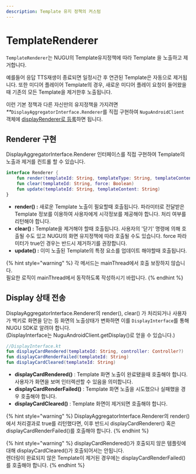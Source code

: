 ```yaml
---
description: Template 유지 정책의 커스텀
---
```


# TemplateRenderer

`TemplateRenderer`는 NUGU의 Template유지정책에 따라 Template 을 노출하고 제거합니다.

예를들어 응답 TTS재생이 종료되면 일정시간 후 연관된 Template은 자동으로 제거됩니다. 또한 미디어 플레이어 Template의 경우, 새로운 미디어 플레이 요청이 들어왔을때 기존의 모든 Template을 제거한후 노출됩니다.

이런 기본 정책과 다른 자신만의 유지정책을 가지려면 _\*\*_`DisplayAggregatorInterface.Renderer`를 직접 구현하여 `NuguAndroidClient` 객체에 [displayRenderer로 등록](https://app.gitbook.com/@nugu-developers-docs/s/dev/nugu-sdk/platform/android/nugu-display#templaterenderer-1)하면 됩니다.

## Renderer 구현

DisplayAggregatorInterface.Renderer 인터페이스를 직접 구현하여 Template의 노출과 제거를 컨트롤 할 수 있습니다.

```kotlin
interface Renderer {
    fun render(templateId: String, templateType: String, templateContent: String, header: Header, displayType: Type): Boolean
    fun clear(templateId: String, force: Boolean)
    fun update(templateId: String, templateContent: String)
}
```

* **render\(\) :** 새로운 Template 노출이 필요할때 호출됩니다. 파라미터로 전달받은 Template 정보를 이용하여 사용자에게 시각정보를 제공해야 합니다. 처리 여부를 리턴해야 합니다.
* **clear\(\) :** Template을 제거해야 할때 호출됩니다. 사용자의 '닫기' 명령에 의해 호출될 수도 있고 NUGU의 화면 유지정책에 따라 호출될 수도 있습니다. force 파라미터가 true인 경우는 반드시 제거하기를 권장합니다.
* **update\(\) :** 이미 노출된 Template의 특정 요소를 업데이트 해야할때 호출됩니다.

{% hint style="warning" %}
각 메서드는 mainThread에서 호출 보장하지 않습니다.  
필요한 로직이 mainThread에서 동작하도록 작성하시기 바랍니다.
{% endhint %}

## Display 상태 전송

DisplayAggregatorInterface.Renderer의 render\(\), clear\(\) 가 처리되거나 사용자가 백키로 화면을 닫는 등 화면의 노출상태가 변화하면 이를 `DisplayInterface`를 통해 NUGU SDK로 알려야 합니다.  
\(DisplayInterface는 NuguAndroidClient.getDisplay\(\)로 얻을 수 있습니다.\)

```kotlin
//DisplayInterface.kt
fun displayCardRendered(templateId: String, controller: Controller?)
fun displayCardRenderFailed(templateId: String)
fun displayCardCleared(templateId: String)
```

* **displayCardRendered\(\)** : Template 화면 노출이 완료됐을때 호출해야 합니다. 사용자가 화면을 보며 인터렉션할 수 있음을 의미합니다. 
* **displayCardRenderFailed\(\)** : Template 화면 노출을 시도했으나 실패했을 경우 호출해야 합니다.
* **displayCardCleared\(\)** : Template 화면이 제거되면 호출해야 합니다.

{% hint style="warning" %}
DisplayAggregatorInterface.Renderer의 render\(\)에서 처리결과로 true를 리턴했다면, 이후 반드시 displayCardRenderer\(\) 혹은 displayCardRenderFailed\(\)를 호출해야 합니다.
{% endhint %}

{% hint style="warning" %}
displayCardRendered\(\)가 호출되지 않은 템플릿에 대해 displayCardCleared\(\)가 호출되어서는 안됩니다.  
렌더링이 완료되지 않은 Template이 제거된 경우에는 displayCardRenderFailed\(\)를 호출해야 합니다.
{% endhint %}

